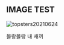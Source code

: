 ## IMAGE TEST

![topsters20210624](C:/Users/DAEGYEONGLEE/Desktop/uploads/topsters/topsters20210624.png)

몰랑몰랑 내 새끼



